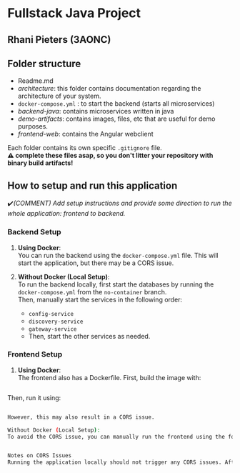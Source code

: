 # Fullstack Java Project

## Rhani Pieters (3AONC)

## Folder structure

- Readme.md
- _architecture_: this folder contains documentation regarding the architecture of your system.
- `docker-compose.yml` : to start the backend (starts all microservices)
- _backend-java_: contains microservices written in java
- _demo-artifacts_: contains images, files, etc that are useful for demo purposes.
- _frontend-web_: contains the Angular webclient

Each folder contains its own specific `.gitignore` file.  
**:warning: complete these files asap, so you don't litter your repository with binary build artifacts!**

## How to setup and run this application

:heavy_check_mark:_(COMMENT) Add setup instructions and provide some direction to run the whole  application: frontend to backend._

### Backend Setup

1. **Using Docker**:  
   You can run the backend using the `docker-compose.yml` file. This will start the application, but there may be a CORS issue.

2. **Without Docker (Local Setup)**:  
   To run the backend locally, first start the databases by running the `docker-compose.yml` from the `no-container` branch.  
   Then, manually start the services in the following order:
   - `config-service`
   - `discovery-service`
   - `gateway-service`
   - Then, start the other services as needed.

### Frontend Setup

1. **Using Docker**:  
   The frontend also has a Dockerfile. First, build the image with:  
   ```bash    docker build -t pxlnews .

Then, run it using:
```bash docker run -p 80:80 pxlnews

However, this may also result in a CORS issue.

Without Docker (Local Setup):
To avoid the CORS issue, you can manually run the frontend using the following command:


Notes on CORS Issues
Running the application locally should not trigger any CORS issues. After 20 hours of troubleshooting, I was unable to resolve the CORS problem when using Docker. If you run into CORS issues with Docker, it is recommended to run the frontend and backend locally (without Docker) to avoid such problems.




